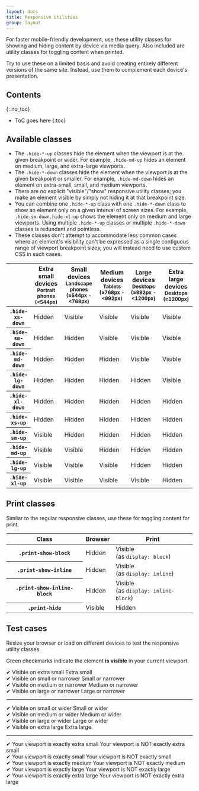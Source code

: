 ```yaml
---
layout: docs
title: Responsive Utilities
group: layout
---
```


For faster mobile-friendly development, use these utility classes for showing and hiding content by device via media query. Also included are utility classes for toggling content when printed.

Try to use these on a limited basis and avoid creating entirely different versions of the same site. Instead, use them to complement each device's presentation.

## Contents
{:.no_toc}

* ToC goes here
{:toc}

##  Available classes

* The `.hide-*-up` classes hide the element when the viewport is at the given breakpoint or wider. For example, `.hide-md-up` hides an element on medium, large, and extra-large viewports.
* The `.hide-*-down` classes hide the element when the viewport is at the given breakpoint or smaller. For example, `.hide-md-down` hides an element on extra-small, small, and medium viewports.
* There are no explicit "visible"/"show" responsive utility classes; you make an element visible by simply not hiding it at that breakpoint size.
* You can combine one `.hide-*-up` class with one `.hide-*-down` class to show an element only on a given interval of screen sizes. For example, `.hide-sm-down.hide-xl-up` shows the element only on medium and large viewports. Using multiple `.hide-*-up` classes or multiple `.hide-*-down` classes is redundant and pointless.
* These classes don't attempt to accommodate less common cases where an element's visibility can't be expressed as a single contiguous range of viewport breakpoint sizes; you will instead need to use custom CSS in such cases.

<div class="table-responsive">
  <table class="table table-bordered responsive-utilities">
    <thead>
      <tr>
        <th></th>
        <th>
          Extra small devices
          <small>Portrait phones (&lt;544px)</small>
        </th>
        <th>
          Small devices
          <small>Landscape phones (&ge;544px - &lt;768px)</small>
        </th>
        <th>
          Medium devices
          <small>Tablets (&ge;768px - &lt;992px)</small>
        </th>
        <th>
          Large devices
          <small>Desktops (&ge;992px - &lt;1200px)</small>
        </th>
        <th>
          Extra large devices
          <small>Desktops (&ge;1200px)</small>
        </th>
      </tr>
    </thead>
    <tbody>
      <tr>
        <th scope="row"><code>.hide-xs-down</code></th>
        <td class="is-hidden">Hidden</td>
        <td class="is-visible">Visible</td>
        <td class="is-visible">Visible</td>
        <td class="is-visible">Visible</td>
        <td class="is-visible">Visible</td>
      </tr>
      <tr>
        <th scope="row"><code>.hide-sm-down</code></th>
        <td class="is-hidden">Hidden</td>
        <td class="is-hidden">Hidden</td>
        <td class="is-visible">Visible</td>
        <td class="is-visible">Visible</td>
        <td class="is-visible">Visible</td>
      </tr>
      <tr>
        <th scope="row"><code>.hide-md-down</code></th>
        <td class="is-hidden">Hidden</td>
        <td class="is-hidden">Hidden</td>
        <td class="is-hidden">Hidden</td>
        <td class="is-visible">Visible</td>
        <td class="is-visible">Visible</td>
      </tr>
      <tr>
        <th scope="row"><code>.hide-lg-down</code></th>
        <td class="is-hidden">Hidden</td>
        <td class="is-hidden">Hidden</td>
        <td class="is-hidden">Hidden</td>
        <td class="is-hidden">Hidden</td>
        <td class="is-visible">Visible</td>
      </tr>
      <tr>
        <th scope="row"><code>.hide-xl-down</code></th>
        <td class="is-hidden">Hidden</td>
        <td class="is-hidden">Hidden</td>
        <td class="is-hidden">Hidden</td>
        <td class="is-hidden">Hidden</td>
        <td class="is-hidden">Hidden</td>
      </tr>
      <tr>
        <th scope="row"><code>.hide-xs-up</code></th>
        <td class="is-hidden">Hidden</td>
        <td class="is-hidden">Hidden</td>
        <td class="is-hidden">Hidden</td>
        <td class="is-hidden">Hidden</td>
        <td class="is-hidden">Hidden</td>
      </tr>
      <tr>
        <th scope="row"><code>.hide-sm-up</code></th>
        <td class="is-visible">Visible</td>
        <td class="is-hidden">Hidden</td>
        <td class="is-hidden">Hidden</td>
        <td class="is-hidden">Hidden</td>
        <td class="is-hidden">Hidden</td>
      </tr>
      <tr>
        <th scope="row"><code>.hide-md-up</code></th>
        <td class="is-visible">Visible</td>
        <td class="is-visible">Visible</td>
        <td class="is-hidden">Hidden</td>
        <td class="is-hidden">Hidden</td>
        <td class="is-hidden">Hidden</td>
      </tr>
      <tr>
        <th scope="row"><code>.hide-lg-up</code></th>
        <td class="is-visible">Visible</td>
        <td class="is-visible">Visible</td>
        <td class="is-visible">Visible</td>
        <td class="is-hidden">Hidden</td>
        <td class="is-hidden">Hidden</td>
      </tr>
      <tr>
        <th scope="row"><code>.hide-xl-up</code></th>
        <td class="is-visible">Visible</td>
        <td class="is-visible">Visible</td>
        <td class="is-visible">Visible</td>
        <td class="is-visible">Visible</td>
        <td class="is-hidden">Hidden</td>
      </tr>
    </tbody>
  </table>
</div>

<h2 id="responsive-utilities-print">Print classes</h2>
<p>Similar to the regular responsive classes, use these for toggling content for print.</p>
<div class="table-responsive">
  <table class="table table-bordered responsive-utilities">
    <thead>
      <tr>
        <th>Class</th>
        <th>Browser</th>
        <th>Print</th>
      </tr>
    </thead>
    <tbody>
      <tr>
        <th><code>.print-show-block</code></th>
        <td class="is-hidden">Hidden</td>
        <td class="is-visible">Visible<br>(as <code>display: block</code>)</td>
      </tr>
      <tr>
        <th><code>.print-show-inline</code></th>
        <td class="is-hidden">Hidden</td>
        <td class="is-visible">Visible<br>(as <code>display: inline</code>)</td>
      </tr>
      <tr>
        <th><code>.print-show-inline-block</code></th>
        <td class="is-hidden">Hidden</td>
        <td class="is-visible">Visible<br>(as <code>display: inline-block</code>)</td>
      </tr>
      <tr>
        <th><code>.print-hide</code></th>
        <td class="is-visible">Visible</td>
        <td class="is-hidden">Hidden</td>
      </tr>
    </tbody>
  </table>
</div>

## Test cases

Resize your browser or load on different devices to test the responsive utility classes.

Green checkmarks indicate the element **is visible** in your current viewport.

<div class="row responsive-utilities-test visible-on">
  <div class="col-6 col-sm-3">
    <span class="hide-sm-up visible">&#10004; Visible on extra small</span>
    <span class="hide-xs-down not-visible">Extra small</span>
  </div>
  <div class="col-6 col-sm-3">
    <span class="hide-md-up visible">&#10004; Visible on small or narrower</span>
    <span class="hide-sm-down not-visible">Small or narrower</span>
  </div>
  <div class="col-6 col-sm-3">
    <span class="hide-lg-up visible">&#10004; Visible on medium or narrower</span>
    <span class="hide-md-down not-visible">Medium or narrower</span>
  </div>
  <div class="col-6 col-sm-3">
    <span class="hide-xl-up visible">&#10004; Visible on large or narrower</span>
    <span class="hide-lg-down not-visible">Large or narrower</span>
  </div>
</div>

<hr />

<div class="row responsive-utilities-test visible-on">
  <div class="col-6 col-sm-3">
    <span class="hide-xs-down visible">&#10004; Visible on small or wider</span>
    <span class="hide-sm-up not-visible">Small or wider</span>
  </div>
  <div class="col-6 col-sm-3">
    <span class="hide-sm-down visible">&#10004; Visible on medium or wider</span>
    <span class="hide-md-up not-visible">Medium or wider</span>
  </div>
  <div class="col-6 col-sm-3">
    <span class="hide-md-down visible">&#10004; Visible on large or wider</span>
    <span class="hide-lg-up not-visible">Large or wider</span>
  </div>
  <div class="col-6 col-sm-3">
    <span class="hide-lg-down visible">&#10004; Visible on extra large</span>
    <span class="hide-xl-up not-visible">Extra large</span>
  </div>
</div>

<hr />

<div class="row responsive-utilities-test visible-on">
  <div class="col-6 col-sm-3">
    <span class="hide-sm-up visible">&#10004; Your viewport is exactly extra small</span>
    <span class="hide-xs-down not-visible">Your viewport is NOT exactly extra small</span>
  </div>
  <div class="col-6 col-sm-3">
    <span class="hide-xs-down hide-md-up visible">&#10004; Your viewport is exactly small</span>
    <span class="hide-sm-only not-visible">Your viewport is NOT exactly small</span>
  </div>
  <div class="col-6 col-sm-3">
    <span class="hide-sm-down hide-lg-up visible">&#10004; Your viewport is exactly medium</span>
    <span class="hide-md-only not-visible">Your viewport is NOT exactly medium</span>
  </div>
  <div class="col-6 col-sm-3">
    <span class="hide-md-down hide-xl-up visible">&#10004; Your viewport is exactly large</span>
    <span class="hide-lg-only not-visible">Your viewport is NOT exactly large</span>
  </div>
  <div class="col-6 col-sm-3">
    <span class="hide-lg-down visible">&#10004; Your viewport is exactly extra large</span>
    <span class="hide-xl-only not-visible">Your viewport is NOT exactly extra large</span>
  </div>
</div>